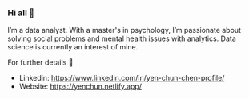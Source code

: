 ### Hi all 👋

I’m a data analyst. With a master's in psychology, I’m passionate about solving social problems and mental health issues with analytics. Data science is currently an interest of mine.

For further details 👀

- Linkedin: https://www.linkedin.com/in/yen-chun-chen-profile/
- Website: https://yenchun.netlify.app/


<!--
**yenchunnnn/yenchunnnn** is a ✨ _special_ ✨ repository because its `README.md` (this file) appears on your GitHub profile.

Here are some ideas to get you started:

- 🔭 I’m currently working on ...
- 🌱 I’m currently learning ...
- 👯 I’m looking to collaborate on ...
- 🤔 I’m looking for help with ...
- 💬 Ask me about ...
- 📫 How to reach me: ...
- 😄 Pronouns: ...
- ⚡ Fun fact: ...
-->

